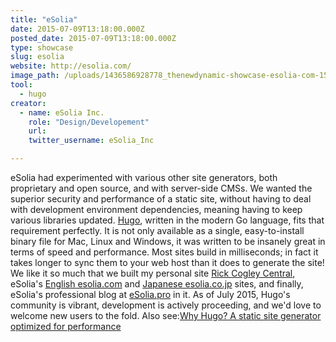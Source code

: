```yaml
---
title: "eSolia"
date: 2015-07-09T13:18:00.000Z
posted_date: 2015-07-09T13:18:00.000Z
type: showcase
slug: esolia
website: http://esolia.com/
image_path: /uploads/1436586928778_thenewdynamic-showcase-esolia-com-150710.jpg
tool:
  - hugo
creator:
  - name: eSolia Inc.
    role: "Design/Developement"
    url: 
    twitter_username: eSolia_Inc

---
```

eSolia had experimented with various other site generators, both proprietary and open source, and with server-side CMSs. We wanted the superior security and performance of a static site, without having to deal with development environment dependencies, meaning having to keep various libraries updated. [Hugo](http://gohugo.io/), written in the modern Go language, fits that requirement perfectly. It is not only available as a single, easy-to-install binary file for Mac, Linux and Windows, it was written to be insanely great in terms of speed and performance. Most sites build in milliseconds; in fact it takes longer to sync them to your web host than it does to generate the site! We like it so much that we built my personal site [Rick Cogley Central](http://rick.cogley.info/), eSolia's [English esolia.com](http://esolia.com/) and [Japanese esolia.co.jp](http://esolia.co.jp/) sites, and finally, eSolia's professional blog at [eSolia.pro](http://esolia.pro/) in it. As of July 2015, Hugo's community is vibrant, development is actively proceeding, and we'd love to welcome new users to the fold. Also see:[Why Hugo? A static site generator optimized for performance](http://esolia.pro/en/why-did-esolia-choose-hugo/)[](http://esolia.pro/en/why-did-esolia-choose-hugo/)
